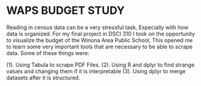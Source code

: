 # WAPS BUDGET STUDY

Reading in census data can be a very stressful task, Especially with how data is organized.
For my final project in DSCI 310 I took on the opportunity to visualize the budget of the Winona Area Public School, 
This opened me to learn some very important tools that are necessary to be able to scrape data. Some of these things were: 

(1). Using Tabula to scrape PDF Files. 
(2). Using R and dplyr to find strange values and changing them if it is interpretable
(3). Using dplyr to merge datasets after it is structured. 
